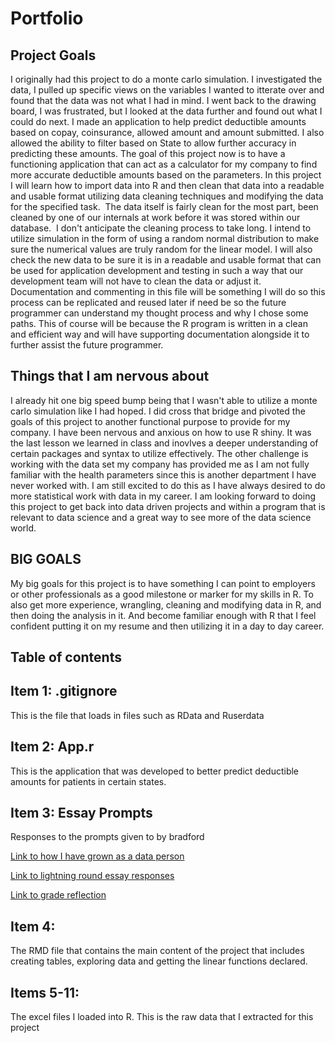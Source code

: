 # Portfolio

## Project Goals
I originally had this project to do a monte carlo simulation.  I investigated the data, I pulled up specific views on the variables I wanted to itterate over and found that the data was not what I had in mind.  I went back to the drawing board, I was frustrated, but I looked at the data further and found out what I could do next.  I made an application to help predict deductible amounts based on copay, coinsurance, allowed amount and amount submitted.  I also allowed the ability to filter based on State to allow further accuracy in predicting these amounts.  The goal of this project now is to have a functioning application that can act as a calculator for my company to find more accurate deductible amounts based on the parameters.  In this project I will learn how to import data into R and then clean that data into a readable and usable format utilizing data cleaning techniques and modifying the data for the specified task.  The data itself is fairly clean for the most part, been cleaned by one of our internals at work before it was stored within our database.  I don't anticipate the cleaning process to take long.  I intend to utilize simulation in the form of using a random normal distribution to make sure the numerical values are truly random for the linear model.  I will also check the new data to be sure it is in a readable and usable format that can be used for application development and testing in such a way that our development team will not have to clean the data or adjust it.  Documentation and commenting in this file will be something I will do so this process can be replicated and reused later if need be so the future programmer can understand my thought process and why I chose some paths.  This of course will be because the R program is written in a clean and efficient way and will have supporting documentation alongside it to further assist the future programmer.  


## Things that I am nervous about
I already hit one big speed bump being that I wasn't able to utilize a monte carlo simulation like I had hoped.  I did cross that bridge and pivoted the goals of this project to another functional purpose to provide for my company. I have been nervous and anxious on how to use R shiny.  It was the last lesson we learned in class and inovlves a deeper understanding of certain packages and syntax to utilize effectively.  The other challenge is working with the data set my company has provided me as I am not fully familiar with the health parameters since this is another department I have never worked with.  I am still excited to do this as I have always desired to do more statistical work with data in my career.  I am looking forward to doing this project to get back into data driven projects and within a program that is relevant to data science and a great way to see more of the data science world.


## **BIG GOALS**
My big goals for this project is to have something I can point to employers or other professionals as a good milestone or marker for my skills in R.  To also get more experience, wrangling, cleaning and modifying data in R, and then doing the analysis in it.  And become familiar enough with R that I feel confident putting it on my resume and then utilizing it in a day to day career.


## Table of contents
## Item 1: .gitignore
This is the file that loads in files such as RData and Ruserdata
## Item 2: App.r
This is the application that was developed to better predict deductible amounts for patients in certain states.
## Item 3: Essay Prompts
Responses to the prompts given to by bradford

[Link to how I have grown as a data person](https://github.com/scholln/Portfolio/blob/main/Essay%20prompts.md#how-i-have-grown-as-a-data-person)

[Link to lightning round essay responses](https://github.com/scholln/Portfolio/blob/main/Essay%20prompts.md#lightning-round)

[Link to grade reflection](https://github.com/scholln/Portfolio/blob/main/Essay%20prompts.md#grade-reflection)

## Item 4:
The RMD file that contains the main content of the project that includes creating tables, exploring data and getting the linear functions declared.
## Items 5-11:
The excel files I loaded into R.  This is the raw data that I extracted for this project
